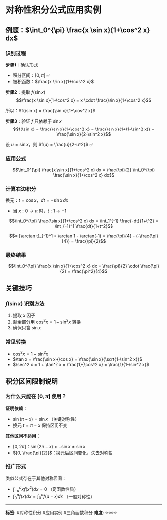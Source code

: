 # 对称性积分公式应用实例

## 例题：$\int_0^{\pi} \frac{x \sin x}{1+\cos^2 x} dx$

### 识别过程

**步骤1**：确认形式
- 积分区间：$[0, \pi]$ ✅
- 被积函数：$\frac{x \sin x}{1+\cos^2 x}$ 

**步骤2**：提取 $f(\sin x)$
$$\frac{x \sin x}{1+\cos^2 x} = x \cdot \frac{\sin x}{1+\cos^2 x}$$

所以：$f(\sin x) = \frac{\sin x}{1+\cos^2 x}$

**步骤3**：验证 $f$ 只依赖于 $\sin x$
$$f(\sin x) = \frac{\sin x}{1+\cos^2 x} = \frac{\sin x}{1+(1-\sin^2 x)} = \frac{\sin x}{2-\sin^2 x}$$

设 $u = \sin x$，则 $f(u) = \frac{u}{2-u^2}$ ✅

### 应用公式

$$\int_0^{\pi} \frac{x \sin x}{1+\cos^2 x} dx = \frac{\pi}{2} \int_0^{\pi} \frac{\sin x}{1+\cos^2 x} dx$$

### 计算右边积分

换元：$t = \cos x$，$dt = -\sin x \, dx$
- 当 $x: 0 \to \pi$ 时，$t: 1 \to -1$

$$\int_0^{\pi} \frac{\sin x}{1+\cos^2 x} dx = \int_1^{-1} \frac{-dt}{1+t^2} = \int_{-1}^1 \frac{dt}{1+t^2}$$

$$= [\arctan t]_{-1}^1 = \arctan 1 - \arctan(-1) = \frac{\pi}{4} - (-\frac{\pi}{4}) = \frac{\pi}{2}$$

### 最终结果

$$\int_0^{\pi} \frac{x \sin x}{1+\cos^2 x} dx = \frac{\pi}{2} \cdot \frac{\pi}{2} = \frac{\pi^2}{4}$$

## 关键技巧

### $f(\sin x)$ 识别方法
1. 提取 $x$ 因子
2. 剩余部分用 $\cos^2 x = 1 - \sin^2 x$ 转换
3. 确保只含 $\sin x$

### 常见转换
- $\cos^2 x = 1 - \sin^2 x$
- $\tan x = \frac{\sin x}{\cos x} = \frac{\sin x}{\sqrt{1-\sin^2 x}}$
- $\sec^2 x = 1 + \tan^2 x = \frac{1}{\cos^2 x} = \frac{1}{1-\sin^2 x}$

## 积分区间限制说明

### 为什么只能在 $[0,\pi]$ 使用？

**证明依赖**：
- $\sin(\pi - x) = \sin x$ （关键对称性）
- 换元 $t = \pi - x$ 保持区间不变

**其他区间不适用**：
- $[0, 2\pi]$：$\sin(2\pi - x) = -\sin x \neq \sin x$
- $[0, \frac{\pi}{2}]$：换元后区间变化，失去对称性

### 推广形式
类似公式存在于其他对称区间：
- $\int_{-a}^a xf(x^2) dx = 0$ （奇函数性质）
- $\int_0^a f(x) dx = \int_0^a f(a-x) dx$ （一般对称性）

---

**标签**: #对称性积分 #应用实例 #三角函数积分
**难度**: ⭐⭐⭐⭐
